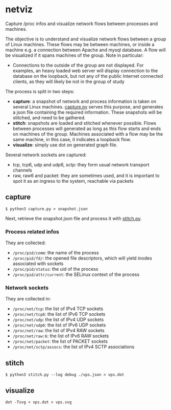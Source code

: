 # netviz

Capture /proc infos and visualize network flows between processes and machines.

The objective is to understand and visualize network flows between a group of Linux machines. These flows may be between machines, or inside a machine e.g. a connection between Apache and mysql database. A flow will be visualized if it spans machines of the group. Note in particular:

* Connections to the outside of the group are not displayed. For examples, an heavy loaded web server will display connection to the database on the loopback, but not any of the public Internet connected clients, as they will likely be not in the group of study


The process is split in two steps:

* **capture**: a snapshot of network and process information is taken on several Linux machines. [capture.py](capture.py) serves this purpose, and generates a json file containing the required information. These snapshots will be stitched, and need to be gathered.
* **stitch**: snapshots are loaded and stitched whenever possible. Flows between processes will generated as long as this flow starts and ends on machines of the group. Machines associated with a flow may be the same machine, in this case, it indicates a loopback flow.
* **visualize**: simply use dot on generated graph file.

Several network sockets are captured:

* tcp, tcp6, udp and udp6, sctp: they form usual network transport channels
* raw, raw6 and packet: they are sometimes used, and it is important to spot it as an ingress to the system, reachable via packets

## capture

```
$ python3 capture.py > snapshot.json
```

Next, retrieve the snapshot.json file and process it with [stitch.py](stitch.py).

### Process related infos

They are collected:

* `/proc/pid/comm`: the name of the process
* `/proc/pid/fd/`: the opened file descriptors, which will yield inodes associated with sockets
* `/proc/pid/status`: the uid of the process
* `/proc/pid/attr/current`: the SELinux context of the process

### Network sockets

They are collected in:

* `/proc/net/tcp`: the list of IPv4 TCP sockets
* `/proc/net/tcp6`: the list of IPv6 TCP sockets
* `/proc/net/udp`: the list of IPv4 UDP sockets
* `/proc/net/udp6`: the list of IPv6 UDP sockets
* `/proc/net/raw`: the list of IPv4 RAW sockets
* `/proc/net/raw:6`: the list of IPv6 RAW sockets
* `/proc/net/packet`: the list of PACKET sockets
* `/proc/net/sctp/assocs`: the list of IPv4 SCTP associations

## stitch

```
$ python3 stitch.py --log debug ./vps.json > vps.dot
```

## visualize

```
dot -Tsvg < vps.dot > vps.svg
```

